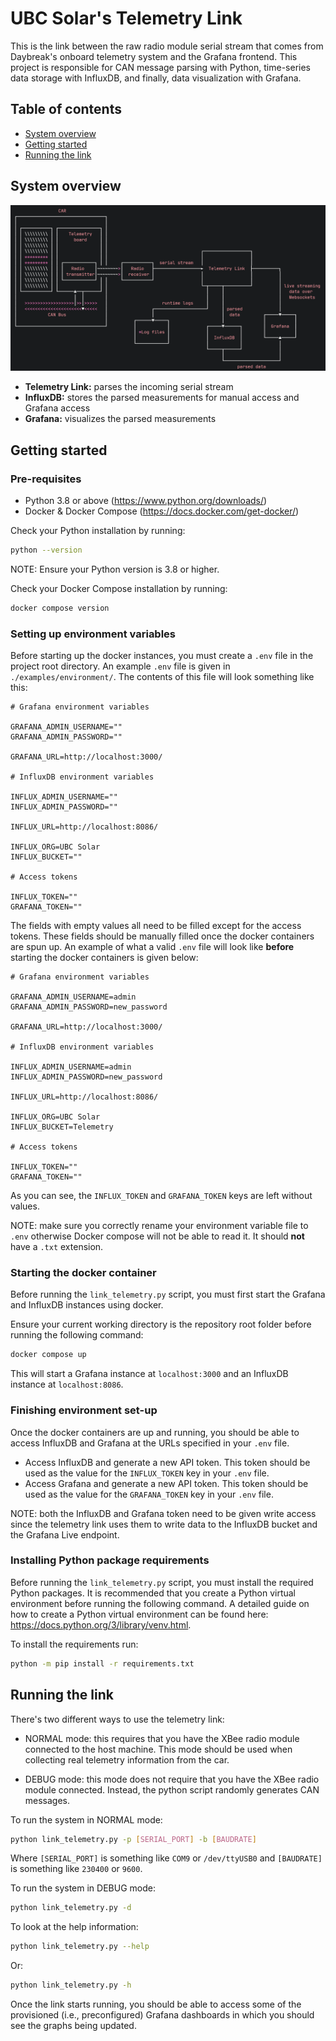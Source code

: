 # UBC Solar's Telemetry Link

This is the link between the raw radio module serial stream that comes from Daybreak's
onboard telemetry system and the Grafana frontend. This project is responsible for CAN
message parsing with Python, time-series data storage with InfluxDB,
and finally, data visualization with Grafana.

## Table of contents

- [System overview](#system-overview)
- [Getting started](#getting-started)
- [Running the link](#running-the-link)

## System overview

![Telemetry link high-level architecture](/images/link-telemetry-arch.png)

- **Telemetry Link:** parses the incoming serial stream
- **InfluxDB:** stores the parsed measurements for manual access and Grafana access
- **Grafana:** visualizes the parsed measurements

## Getting started

### Pre-requisites

- Python 3.8 or above (https://www.python.org/downloads/)
- Docker & Docker Compose (https://docs.docker.com/get-docker/)

Check your Python installation by running:

```bash
python --version
```

NOTE: Ensure your Python version is 3.8 or higher.

Check your Docker Compose installation by running:

```bash
docker compose version
```

### Setting up environment variables

Before starting up the docker instances, you must create a `.env` file in the project root directory.
An example `.env` file is given in `./examples/environment/`. The contents of this file will look something like this:

```env
# Grafana environment variables

GRAFANA_ADMIN_USERNAME=""
GRAFANA_ADMIN_PASSWORD=""

GRAFANA_URL=http://localhost:3000/

# InfluxDB environment variables

INFLUX_ADMIN_USERNAME=""
INFLUX_ADMIN_PASSWORD=""

INFLUX_URL=http://localhost:8086/

INFLUX_ORG=UBC Solar
INFLUX_BUCKET=""

# Access tokens

INFLUX_TOKEN=""
GRAFANA_TOKEN=""

```

The fields with empty values all need to be filled except for the access tokens. These fields should be
manually filled once the docker containers are spun up. An example of what a valid `.env` file will look like **before** 
starting the docker containers is given below:

```env
# Grafana environment variables

GRAFANA_ADMIN_USERNAME=admin
GRAFANA_ADMIN_PASSWORD=new_password

GRAFANA_URL=http://localhost:3000/

# InfluxDB environment variables

INFLUX_ADMIN_USERNAME=admin
INFLUX_ADMIN_PASSWORD=new_password

INFLUX_URL=http://localhost:8086/

INFLUX_ORG=UBC Solar
INFLUX_BUCKET=Telemetry

# Access tokens

INFLUX_TOKEN=""
GRAFANA_TOKEN=""
```

As you can see, the `INFLUX_TOKEN` and `GRAFANA_TOKEN` keys are left without values.

NOTE: make sure you correctly rename your environment variable file to `.env` otherwise Docker compose will not be able to read it. It should **not** have a `.txt` extension.

### Starting the docker container

Before running the `link_telemetry.py` script, you must first
start the Grafana and InfluxDB instances using docker. 

Ensure your current working directory is the repository
root folder before running the following command:

```bash 
docker compose up
```

This will start a Grafana instance at `localhost:3000` and 
an InfluxDB instance at `localhost:8086`.

### Finishing environment set-up

Once the docker containers are up and running, you should be able to access InfluxDB and Grafana at the URLs specified in your `.env` file.

* Access InfluxDB and generate a new API token. This token should be used as the value for the `INFLUX_TOKEN` key in your `.env` file.
* Access Grafana and generate a new API token. This token should be used as the value for the `GRAFANA_TOKEN` key in your `.env` file.

NOTE: both the InfluxDB and Grafana token need to be given write access since the telemetry link uses them to write data to the InfluxDB bucket
and the Grafana Live endpoint.

### Installing Python package requirements

Before running the `link_telemetry.py` script, you must install the required Python packages.
It is recommended that you create a Python virtual environment before running the following command.
A detailed guide on how to create a Python virtual environment can be found here: https://docs.python.org/3/library/venv.html.

To install the requirements run:

```bash
python -m pip install -r requirements.txt
```

## Running the link

There's two different ways to use the telemetry link: 

- NORMAL mode: this requires that you have the XBee radio module 
connected to the host machine. This mode should be used
when collecting real telemetry information from the car.

- DEBUG mode: this mode does not require that you have the XBee
radio module connected. Instead, the python script randomly
generates CAN messages.

To run the system in NORMAL mode:

```bash
python link_telemetry.py -p [SERIAL_PORT] -b [BAUDRATE]
```

Where `[SERIAL_PORT]` is something like `COM9` or `/dev/ttyUSB0` and
`[BAUDRATE]` is something like `230400` or `9600`.

To run the system in DEBUG mode:

```bash
python link_telemetry.py -d
```

To look at the help information:

```bash
python link_telemetry.py --help
```

Or:

```bash
python link_telemetry.py -h
```

Once the link starts running, you should be able to access some of the provisioned (i.e., preconfigured) Grafana dashboards in which
you should see the graphs being updated. 
